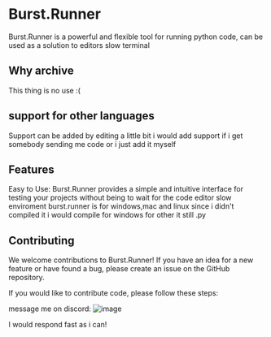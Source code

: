 # Burst.Runner
Burst.Runner is a powerful and flexible tool for running python code, can be used as a solution to editors slow terminal

## Why archive
This thing is no use :(

## support for other languages
Support can be added by editing a little bit i would add support if i get somebody
sending me code or i just add it myself

## Features
Easy to Use: Burst.Runner provides a simple and intuitive interface for testing your projects
without being to wait for the code editor slow enviroment burst.runner is for windows,mac and linux 
since i didn't compiled it i would compile for windows for other it still .py




## Contributing
We welcome contributions to Burst.Runner! If you have an idea for a new feature or have found a bug, please create an issue on the GitHub repository.

If you would like to contribute code, please follow these steps:

message me on discord:  ![image](https://github.com/user-attachments/assets/8133edeb-3de8-4d62-9399-8561b6e49fc5)

I would respond fast as i can!
